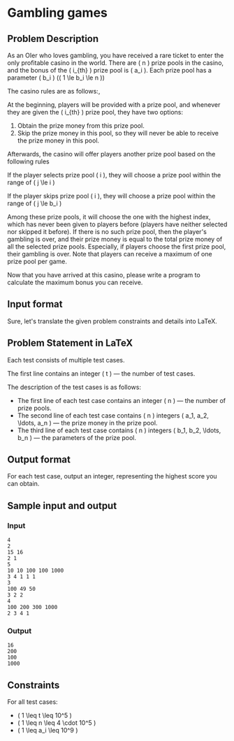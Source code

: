 # Gambling games

## Problem Description

As an OIer who loves gambling, you have received a rare ticket to enter the only profitable casino in the world. There are \( n \) prize pools in the casino, and the bonus of the \( i_{th} \) prize pool is \( a_i \). Each prize pool has a parameter \( b_i \) (\( 1 \le b_i \le n \))

The casino rules are as follows:,

At the beginning, players will be provided with a prize pool, and whenever they are given the \( i_{th} \) prize pool, they have two options:

1. Obtain the prize money from this prize pool.
2. Skip the prize money in this pool, so they will never be able to receive the prize money in this pool.

Afterwards, the casino will offer players another prize pool based on the following rules

If the player selects prize pool \( i \), they will choose a prize pool within the range of \( j \le i \)

If the player skips prize pool \( i \), they will choose a prize pool within the range of \( j \le b_i \)

Among these prize pools, it will choose the one with the highest index, which has never been given to players before (players have neither selected nor skipped it before). If there is no such prize pool, then the player's gambling is over, and their prize money is equal to the total prize money of all the selected prize pools. Especially, if players choose the first prize pool, their gambling is over. Note that players can receive a maximum of one prize pool per game.

Now that you have arrived at this casino, please write a program to calculate the maximum bonus you can receive.

## Input format

Sure, let's translate the given problem constraints and details into LaTeX.

## Problem Statement in LaTeX

Each test consists of multiple test cases.

The first line contains an integer \( t \) — the number of test cases.

The description of the test cases is as follows:

- The first line of each test case contains an integer \( n \) — the number of prize pools.
- The second line of each test case contains \( n \) integers \( a_1, a_2, \ldots, a_n \) — the prize money in the prize pool.
- The third line of each test case contains \( n \) integers \( b_1, b_2, \ldots, b_n \) — the parameters of the prize pool.

## Output format

For each test case, output an integer, representing the highest score you can obtain.

## Sample input and output

### Input

```in
4
2
15 16
2 1
5
10 10 100 100 1000
3 4 1 1 1
3
100 49 50
3 2 2
4
100 200 300 1000
2 3 4 1
```

### Output

```out
16
200
100
1000
```

## Constraints

For all test cases:

- \( 1 \leq t \leq 10^5 \)
- \( 1 \leq n \leq 4 \cdot 10^5 \)
- \( 1 \leq a_i \leq 10^9 \)
